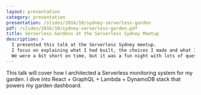 ```yaml
---
layout: presentation
category: presentation
presentation: /slides/2016/10/sydney-serverless-garden
pdf: /slides/2016/10/sydney-serverless-garden.pdf
title: Serverless Gardens at the Serverless Sydney Meetup
description: >
  I presented this talk at the Serverless Sydney meetup.
  I focus on explaining what I had built, the choices I made and what I learnt.
  We were a bit short on time, but it was a fun night with lots of questions at the end.
---
```


This talk will cover how I architected a Serverless monitoring system for my garden.
I dive into React + GraphQL + Lambda + DynamoDB stack that powers my garden dashboard.
